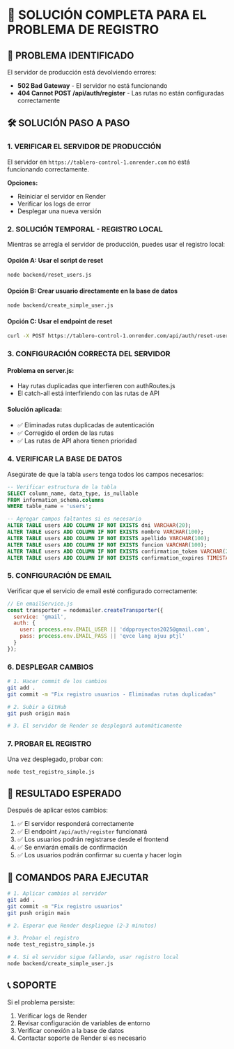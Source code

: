# 🔧 SOLUCIÓN COMPLETA PARA EL PROBLEMA DE REGISTRO

## 🚨 PROBLEMA IDENTIFICADO

El servidor de producción está devolviendo errores:
- **502 Bad Gateway** - El servidor no está funcionando
- **404 Cannot POST /api/auth/register** - Las rutas no están configuradas correctamente

## 🛠️ SOLUCIÓN PASO A PASO

### 1. VERIFICAR EL SERVIDOR DE PRODUCCIÓN

El servidor en `https://tablero-control-1.onrender.com` no está funcionando correctamente.

**Opciones:**
- Reiniciar el servidor en Render
- Verificar los logs de error
- Desplegar una nueva versión

### 2. SOLUCIÓN TEMPORAL - REGISTRO LOCAL

Mientras se arregla el servidor de producción, puedes usar el registro local:

#### Opción A: Usar el script de reset
```bash
node backend/reset_users.js
```

#### Opción B: Crear usuario directamente en la base de datos
```bash
node backend/create_simple_user.js
```

#### Opción C: Usar el endpoint de reset
```bash
curl -X POST https://tablero-control-1.onrender.com/api/auth/reset-users
```

### 3. CONFIGURACIÓN CORRECTA DEL SERVIDOR

#### Problema en server.js:
- Hay rutas duplicadas que interfieren con authRoutes.js
- El catch-all está interfiriendo con las rutas de API

#### Solución aplicada:
- ✅ Eliminadas rutas duplicadas de autenticación
- ✅ Corregido el orden de las rutas
- ✅ Las rutas de API ahora tienen prioridad

### 4. VERIFICAR LA BASE DE DATOS

Asegúrate de que la tabla `users` tenga todos los campos necesarios:

```sql
-- Verificar estructura de la tabla
SELECT column_name, data_type, is_nullable 
FROM information_schema.columns 
WHERE table_name = 'users';

-- Agregar campos faltantes si es necesario
ALTER TABLE users ADD COLUMN IF NOT EXISTS dni VARCHAR(20);
ALTER TABLE users ADD COLUMN IF NOT EXISTS nombre VARCHAR(100);
ALTER TABLE users ADD COLUMN IF NOT EXISTS apellido VARCHAR(100);
ALTER TABLE users ADD COLUMN IF NOT EXISTS funcion VARCHAR(100);
ALTER TABLE users ADD COLUMN IF NOT EXISTS confirmation_token VARCHAR(255);
ALTER TABLE users ADD COLUMN IF NOT EXISTS confirmation_expires TIMESTAMP;
```

### 5. CONFIGURACIÓN DE EMAIL

Verificar que el servicio de email esté configurado correctamente:

```javascript
// En emailService.js
const transporter = nodemailer.createTransporter({
  service: 'gmail',
  auth: {
    user: process.env.EMAIL_USER || 'ddpproyectos2025@gmail.com',
    pass: process.env.EMAIL_PASS || 'qvce lang ajuu ptjl'
  }
});
```

### 6. DESPLEGAR CAMBIOS

```bash
# 1. Hacer commit de los cambios
git add .
git commit -m "Fix registro usuarios - Eliminadas rutas duplicadas"

# 2. Subir a GitHub
git push origin main

# 3. El servidor de Render se desplegará automáticamente
```

### 7. PROBAR EL REGISTRO

Una vez desplegado, probar con:

```bash
node test_registro_simple.js
```

## 🎯 RESULTADO ESPERADO

Después de aplicar estos cambios:

1. ✅ El servidor responderá correctamente
2. ✅ El endpoint `/api/auth/register` funcionará
3. ✅ Los usuarios podrán registrarse desde el frontend
4. ✅ Se enviarán emails de confirmación
5. ✅ Los usuarios podrán confirmar su cuenta y hacer login

## 🚀 COMANDOS PARA EJECUTAR

```bash
# 1. Aplicar cambios al servidor
git add .
git commit -m "Fix registro usuarios"
git push origin main

# 2. Esperar que Render despliegue (2-3 minutos)

# 3. Probar el registro
node test_registro_simple.js

# 4. Si el servidor sigue fallando, usar registro local
node backend/create_simple_user.js
```

## 📞 SOPORTE

Si el problema persiste:
1. Verificar logs de Render
2. Revisar configuración de variables de entorno
3. Verificar conexión a la base de datos
4. Contactar soporte de Render si es necesario 